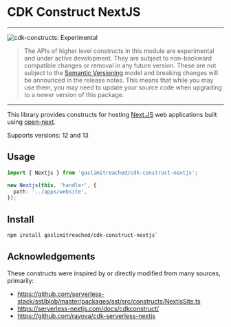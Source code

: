 # CDK Construct NextJS
<!--BEGIN STABILITY BANNER-->

---

![cdk-constructs: Experimental](https://img.shields.io/badge/cdk--constructs-experimental-important.svg?style=for-the-badge)

> The APIs of higher level constructs in this module are experimental and under active development.
> They are subject to non-backward compatible changes or removal in any future version. These are
> not subject to the [Semantic Versioning](https://semver.org/) model and breaking changes will be
> announced in the release notes. This means that while you may use them, you may need to update
> your source code when upgrading to a newer version of this package.

---

<!--END STABILITY BANNER-->

This library provides constructs for hosting [Next.JS](https://nextjs.org/) web applications built using [open-next](https://github.com/serverless-stack/open-next).

Supports versions: 12 and 13

## Usage

```ts
import { Nextjs } from 'gaslimitreached/cdk-construct-nextjs';

new Nextjs(this, 'handler', {
  path: '../apps/website',
});
```

## Install

```bash
npm install gaslimitreached/cdk-construct-nextjs`
```

## Acknowledgements

These constructs were inspired by or directly modified from many sources, primarily:

- https://github.com/serverless-stack/sst/blob/master/packages/sst/src/constructs/NextjsSite.ts
- https://serverless-nextjs.com/docs/cdkconstruct/
- https://github.com/rayova/cdk-serverless-nextjs

